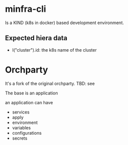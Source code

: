 # minfra-cli

Is a KIND (k8s in docker) based development environment.



## Expected hiera data

 * l("cluster").id: the k8s name of the cluster
 













# Orchparty

It's a fork of the original orchparty. TBD: see

The base is an application

an application can have 
 * services
 * apply
 * environment
 * variables
 * configurations
 * secrets
